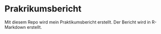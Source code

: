 # Prakrikumsbericht

Mit diesem Repo wird mein Praktikumsbericht erstellt. Der Bericht wird in R-Markdown erstellt. 
